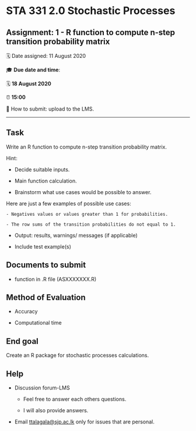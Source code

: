 # STA 331 2.0 Stochastic Processes

## Assignment: 1 - R function to compute n-step transition probability matrix

:spiral_calendar:  Date assigned: 11 August 2020

:mortar_board: **Due date and time**: 

:spiral_calendar: **18 August 2020**

:alarm_clock:     **15:00**

:school: How to submit: upload to the LMS.

----

## Task

Write an R function to compute n-step transition probability matrix.

Hint:

- Decide suitable inputs.

- Main function calculation.

- Brainstorm what use cases would be possible to answer.

Here are just a few examples of possible use cases: 

    - Negatives values or values greater than 1 for probabilities.

    - The row sums of the transition probabilities do not equal to 1.

- Output: results, warnings/ messages (if applicable)

- Include test example(s)

## Documents to submit

- function in .R file (ASXXXXXXX.R)


## Method of Evaluation

- Accuracy

- Computational time 


## End goal

Create an R package for stochastic processes calculations.

## Help

- Discussion forum-LMS

    -  Feel free to answer each others questions.
    
    - I will also provide answers.

- Email ttalagala@sjp.ac.lk only for issues that are personal.